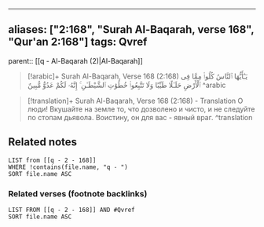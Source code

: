 
---
aliases: ["2:168", "Surah Al-Baqarah, verse 168", "Qur'an 2:168"]
tags: Qvref
---

parent:: [[q - Al-Baqarah (2)|Al-Baqarah]]

> [!arabic]+ Surah Al-Baqarah, Verse 168 (2:168)
> <span class="quran-arabic">يَـٰٓأَيُّهَا ٱلنَّاسُ كُلُوا۟ مِمَّا فِى ٱلْأَرْضِ حَلَـٰلًا طَيِّبًا وَلَا تَتَّبِعُوا۟ خُطُوَٰتِ ٱلشَّيْطَـٰنِ ۚ إِنَّهُۥ لَكُمْ عَدُوٌّ مُّبِينٌ</span>
^arabic

> [!translation]+ Surah Al-Baqarah, Verse 168 (2:168) - Translation
> О люди! Вкушайте на земле то, что дозволено и чисто, и не следуйте по стопам дьявола. Воистину, он для вас - явный враг.
^translation



## Related notes
```dataview
LIST from [[q - 2 - 168]]
WHERE !contains(file.name, "q - ")
SORT file.name ASC
```

### Related verses (footnote backlinks)
```dataview
LIST FROM [[q - 2 - 168]] AND #Qvref
SORT file.name ASC
```

